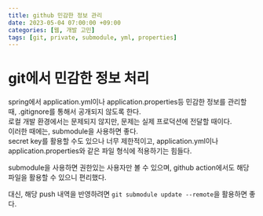 ```yaml
---
title: github 민감한 정보 관리
date: 2023-05-04 07:00:00 +09:00
categories: [웹, 개발 고민]
tags: [git, private, submodule, yml, properties]
---
```


# git에서 민감한 정보 처리

spring에서 application.yml이나 application.properties등 민감한 정보를 관리할 때, .gitignore를 통해서 공개되지 않도록 한다.  
로컬 개발 환경에서는 문제되지 않지만, 문제는 실제 프로덕션에 전달할 때이다.  
이러한 때에는, submodule을 사용하면 좋다.  
secret key를 활용할 수도 있으나 너무 제한적이고, application.yml이나 application.properties와 같은 파일 형식에 적용하기는 힘들다.

submodule을 사용하면 권한있는 사용자만 볼 수 있으며, github action에서도 해당 파일을 활용할 수 있으니 편리했다.

대신, 해당 push 내역을 반영하려면 `git submodule update --remote`을 활용하면 좋다.
